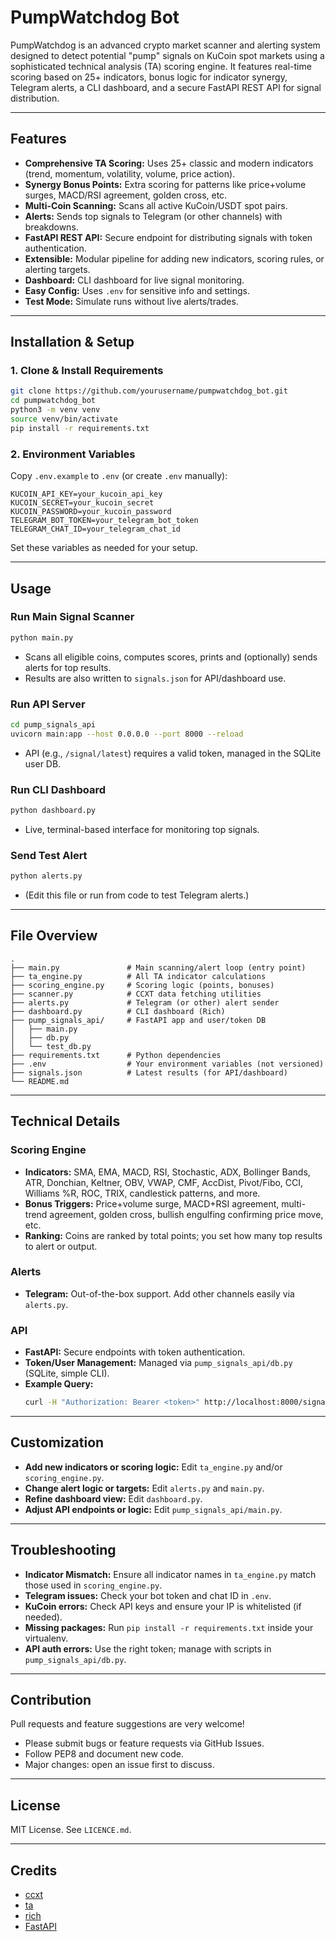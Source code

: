 # PumpWatchdog Bot

PumpWatchdog is an advanced crypto market scanner and alerting system designed to detect potential "pump" signals on KuCoin spot markets using a sophisticated technical analysis (TA) scoring engine. It features real-time scoring based on 25+ indicators, bonus logic for indicator synergy, Telegram alerts, a CLI dashboard, and a secure FastAPI REST API for signal distribution.

---

## Features

- **Comprehensive TA Scoring:** Uses 25+ classic and modern indicators (trend, momentum, volatility, volume, price action).
- **Synergy Bonus Points:** Extra scoring for patterns like price+volume surges, MACD/RSI agreement, golden cross, etc.
- **Multi-Coin Scanning:** Scans all active KuCoin/USDT spot pairs.
- **Alerts:** Sends top signals to Telegram (or other channels) with breakdowns.
- **FastAPI REST API:** Secure endpoint for distributing signals with token authentication.
- **Extensible:** Modular pipeline for adding new indicators, scoring rules, or alerting targets.
- **Dashboard:** CLI dashboard for live signal monitoring.
- **Easy Config:** Uses `.env` for sensitive info and settings.
- **Test Mode:** Simulate runs without live alerts/trades.

---

## Installation & Setup

### 1. Clone & Install Requirements

```sh
git clone https://github.com/yourusername/pumpwatchdog_bot.git
cd pumpwatchdog_bot
python3 -m venv venv
source venv/bin/activate
pip install -r requirements.txt
```

### 2. Environment Variables

Copy `.env.example` to `.env` (or create `.env` manually):

```env
KUCOIN_API_KEY=your_kucoin_api_key
KUCOIN_SECRET=your_kucoin_secret
KUCOIN_PASSWORD=your_kucoin_password
TELEGRAM_BOT_TOKEN=your_telegram_bot_token
TELEGRAM_CHAT_ID=your_telegram_chat_id
```

Set these variables as needed for your setup.

---

## Usage

### Run Main Signal Scanner

```sh
python main.py
```

- Scans all eligible coins, computes scores, prints and (optionally) sends alerts for top results.
- Results are also written to `signals.json` for API/dashboard use.

### Run API Server

```sh
cd pump_signals_api
uvicorn main:app --host 0.0.0.0 --port 8000 --reload
```

- API (e.g., `/signal/latest`) requires a valid token, managed in the SQLite user DB.

### Run CLI Dashboard

```sh
python dashboard.py
```

- Live, terminal-based interface for monitoring top signals.

### Send Test Alert

```sh
python alerts.py
```

- (Edit this file or run from code to test Telegram alerts.)

---

## File Overview

```
.
├── main.py               # Main scanning/alert loop (entry point)
├── ta_engine.py          # All TA indicator calculations
├── scoring_engine.py     # Scoring logic (points, bonuses)
├── scanner.py            # CCXT data fetching utilities
├── alerts.py             # Telegram (or other) alert sender
├── dashboard.py          # CLI dashboard (Rich)
├── pump_signals_api/     # FastAPI app and user/token DB
│   ├── main.py
│   ├── db.py
│   └── test_db.py
├── requirements.txt      # Python dependencies
├── .env                  # Your environment variables (not versioned)
├── signals.json          # Latest results (for API/dashboard)
└── README.md
```

---

## Technical Details

### Scoring Engine

- **Indicators:** SMA, EMA, MACD, RSI, Stochastic, ADX, Bollinger Bands, ATR, Donchian, Keltner, OBV, VWAP, CMF, AccDist, Pivot/Fibo, CCI, Williams %R, ROC, TRIX, candlestick patterns, and more.
- **Bonus Triggers:** Price+volume surge, MACD+RSI agreement, multi-trend agreement, golden cross, bullish engulfing confirming price move, etc.
- **Ranking:** Coins are ranked by total points; you set how many top results to alert or output.

### Alerts

- **Telegram:** Out-of-the-box support. Add other channels easily via `alerts.py`.

### API

- **FastAPI:** Secure endpoints with token authentication.
- **Token/User Management:** Managed via `pump_signals_api/db.py` (SQLite, simple CLI).
- **Example Query:**  
  ```sh
  curl -H "Authorization: Bearer <token>" http://localhost:8000/signal/latest
  ```

---

## Customization

- **Add new indicators or scoring logic:** Edit `ta_engine.py` and/or `scoring_engine.py`.
- **Change alert logic or targets:** Edit `alerts.py` and `main.py`.
- **Refine dashboard view:** Edit `dashboard.py`.
- **Adjust API endpoints or logic:** Edit `pump_signals_api/main.py`.

---

## Troubleshooting

- **Indicator Mismatch:** Ensure all indicator names in `ta_engine.py` match those used in `scoring_engine.py`.
- **Telegram issues:** Check your bot token and chat ID in `.env`.
- **KuCoin errors:** Check API keys and ensure your IP is whitelisted (if needed).
- **Missing packages:** Run `pip install -r requirements.txt` inside your virtualenv.
- **API auth errors:** Use the right token; manage with scripts in `pump_signals_api/db.py`.

---

## Contribution

Pull requests and feature suggestions are very welcome!
- Please submit bugs or feature requests via GitHub Issues.
- Follow PEP8 and document new code.
- Major changes: open an issue first to discuss.

---

## License

MIT License. See `LICENCE.md`.

---

## Credits

- [ccxt](https://github.com/ccxt/ccxt)
- [ta](https://github.com/bukosabino/ta)
- [rich](https://github.com/Textualize/rich)
- [FastAPI](https://fastapi.tiangolo.com/)
